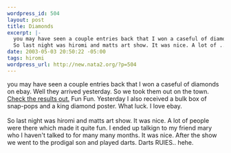 ```yaml
--- 
wordpress_id: 504
layout: post
title: Diamonds
excerpt: |-
  you may have seen a couple entries back that I won a caseful of diamonds on ebay. Well they arrived yesterday. So we took them out on the town. Check the results out. Fun Fun. Yesterday I also received a bulk box of snap-pops and a king diamond poster. What luck. I love ebay.
  So last night was hiromi and matts art show. It was nice. A lot of ...
date: 2003-05-03 20:50:22 -05:00
tags: hiromi
wordpress_url: http://new.nata2.org/?p=504
---
```

you may have seen a couple entries back that I won a caseful of diamonds on ebay. Well they arrived yesterday. So we took them out on the town. <a href="http://dopeman.org/diamonds/?">Check the results out.</a> Fun Fun. Yesterday I also received a bulk box of snap-pops and a king diamond poster. What luck. I love ebay.<br/><br/>
So last night was hiromi and matts art show. It was nice. A lot of people were there which made it quite fun. I ended up talkign to my friend mary who I haven't talked to for many many months. It was nice. After the show we went to the prodigal son and played darts. Darts RUlES.. hehe. 
